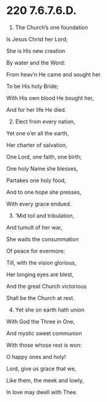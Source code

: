 # 220 7.6.7.6.D.

1.  The Church’s one foundation

Is Jesus Christ her Lord;

She is His new creation

By water and the Word:

From heav’n He came and sought her

To be His holy Bride;

With His own blood He bought her,

And for her life He died.

2.  Elect from every nation,

Yet one o’er all the earth,

Her charter of salvation,

One Lord, one faith, one birth;

One holy Name she blesses,

Partakes one holy food,

And to one hope she presses,

With every grace endued.

3.  ’Mid toil and tribulation,

And tumult of her war,

She waits the consummation

Of peace for evermore;

Till, with the vision glorious,

Her longing eyes are blest,

And the great Church victorious

Shall be the Church at rest.

4.  Yet she on earth hath union

With God the Three in One,

And mystic sweet communion

With those whose rest is won:

O happy ones and holy!

Lord, give us grace that we,

Like them, the meek and lowly,

In love may dwell with Thee.

